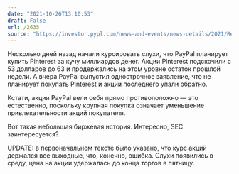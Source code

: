```yaml
---
date: "2021-10-26T13:10:53"
draft: False
url: /2635
source: "https://investor.pypl.com/news-and-events/news-details/2021/Response-to-Market-Rumors-of-Discussions-Between-PayPal-and-Pinterest/default.aspx"
---
```


Несколько дней назад начали курсировать слухи, что PayPal планирует купить Pinterest за кучу миллиардов денег. Акции Pinterest подскочили с 53 долларов до 63 и продержались на этом уровне остаток прошлой недели. А вчера PayPal выпустил однострочное заявление, что не планирует покупать Pinterest и акции последнего упали обратно.

Кстати, акции PayPal вели себя прямо противоположно — это естественно, поскольку крупная покупка означает уменьшение привлекательности акций покупателя.

Вот такая небольшая биржевая история. Интересно, SEC заинтересуется?

UPDATE: в первоначальном тексте было указано, что курс акций держался все выходные, что, конечно, ошибка. Слухи появились в среду, цена на акции удержалась до конца торгов в пятницу.
